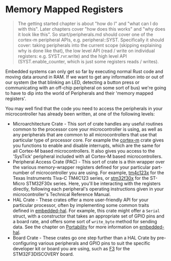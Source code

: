 # Memory Mapped Registers

> The getting started chapter is about "how do I" and "what can I do with this". Later chapters cover "how does this works" and "why does it look like this". So start/peripherals.md should cover one of the cortex-m peripheral APIs, e.g. peripheral::SYST. Specifically it should cover: taking peripherals into the current scope (skipping explaining why is done like that), the low level API (read / write on individual registers: e.g. SYST.rvr.write) and the high level API (SYST.enable_counter, which is just some registers reads / writes).

Embedded systems can only get so far by executing normal Rust code and moving data around in RAM. If we want to get any information into or out of our system (be that blinking an LED, detecting a button press or communicating with an off-chip peripheral on some sort of bus) we're going to have to dip into the world of Peripherals and their 'memory mapped registers'.

You may well find that the code you need to access the peripherals in your microcontroller has already been written, at one of the following levels:

* Microarchitecture Crate - This sort of crate handles any useful routines common to the processor core your microcontroller is using, as well as any peripherals that are common to all microcontrollers that use that particular type of processor core. For example the [cortex-m] crate gives you functions to enable and disable interrupts, which are the same for all Cortex-M based microcontrollers. It also gives you access to the 'SysTick' peripheral included with all Cortex-M based microcontrollers.
* Peripheral Access Crate (PAC) - This sort of crate is a thin wrapper over the various memory-wrapper registers defined for your particular part-number of microcontroller you are using. For example, [tm4c123x] for the Texas Instruments Tiva-C TM4C123 series, or [stm32f30x] for the ST-Micro STM32F30x series. Here, you'll be interacting with the registers directly, following each peripheral's operating instructions given in your microcontroller's Technical Reference Manual.
* HAL Crate - These crates offer a more user-friendly API for your particular processor, often by implementing some common traits defined in [embedded-hal]. For example, this crate might offer a `Serial` struct, with a constructor that takes an appropriate set of GPIO pins and a board rate, and offers some sort of `write_byte` method for sending data. See the chapter on [Portability] for more information on [embedded-hal].
* Board Crate - These crates go one step further than a HAL Crate by pre-configuring various peripherals and GPIO pins to suit the specific developer kit or board you are using, such as [F3] for the STM32F3DISCOVERY board.

[cortex-m]: https://crates.io/crates/cortex-m
[tm4c123x]: https://crates.io/crates/tm4c123x
[stm32f30x]: https://crates.io/crates/stm32f30x
[embedded-hal]: https://crates.io/crates/embedded-hal
[Portability]: ../portability/portability.md
[F3]: https://crates.io/crates/f3

